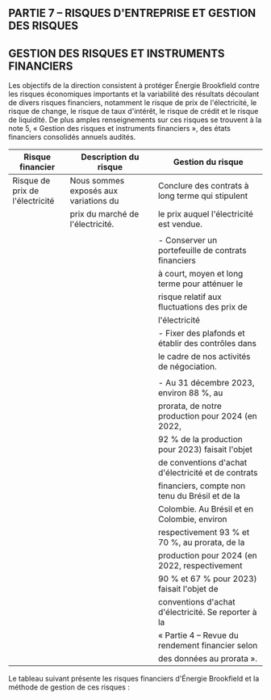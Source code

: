 ## PARTIE 7 – RISQUES D'ENTREPRISE ET GESTION DES **RISQUES**

## GESTION DES RISQUES ET INSTRUMENTS FINANCIERS

Les objectifs de la direction consistent à protéger Énergie Brookfield contre les risques économiques importants et la variabilité des résultats découlant de divers risques financiers, notamment le risque de prix de l'électricité, le risque de change, le risque de taux d'intérêt, le risque de crédit et le risque de liquidité. De plus amples renseignements sur ces risques se trouvent à la note 5, « Gestion des risques et instruments financiers », des états financiers consolidés annuels audités.

| Risque financier                   | Description du risque                 | Gestion du risque                                   |
|------------------------------------|---------------------------------------|-----------------------------------------------------|
| Risque de prix de<br>l'électricité | Nous sommes exposés aux variations du | Conclure des contrats à long terme qui stipulent    |
|                                    | prix du marché de l'électricité.      | le prix auquel l'électricité est vendue.            |
|                                    |                                       |                                                     |
|                                    |                                       | - Conserver un portefeuille de contrats financiers  |
|                                    |                                       | à court, moyen et long terme pour atténuer le       |
|                                    |                                       | risque relatif aux fluctuations des prix de         |
|                                    |                                       | l'électricité                                       |
|                                    |                                       | - Fixer des plafonds et établir des contrôles dans  |
|                                    |                                       | le cadre de nos activités de négociation.           |
|                                    |                                       |                                                     |
|                                    |                                       | - Au 31 décembre 2023, environ 88 %, au             |
|                                    |                                       | prorata, de notre production pour 2024 (en 2022,    |
|                                    |                                       | 92 % de la production pour 2023) faisait l'objet    |
|                                    |                                       | de conventions d'achat d'électricité et de contrats |
|                                    |                                       | financiers, compte non tenu du Brésil et de la      |
|                                    |                                       | Colombie. Au Brésil et en Colombie, environ         |
|                                    |                                       | respectivement 93 % et 70 %, au prorata, de la      |
|                                    |                                       | production pour 2024 (en 2022, respectivement       |
|                                    |                                       | 90 % et 67 % pour 2023) faisait l'objet de          |
|                                    |                                       | conventions d'achat d'électricité. Se reporter à la |
|                                    |                                       | « Partie 4 – Revue du rendement financier selon     |
|                                    |                                       | des données au prorata ».                           |

Le tableau suivant présente les risques financiers d'Énergie Brookfield et la méthode de gestion de ces risques :